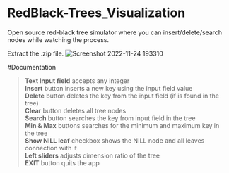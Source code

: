 # RedBlack-Trees_Visualization

Open source red-black tree simulator where you can insert/delete/search nodes while watching the process. 

Extract the .zip file.
![Screenshot 2022-11-24 193310](https://user-images.githubusercontent.com/67599940/203840943-33c67680-54d7-488f-95d0-d617069a8185.png)



#Documentation
> **Text Input field** accepts any integer<br />
> **Insert** button inserts a new key using the input field value<br />
> **Delete** button deletes the key from the input field (if is found in the tree)<br />
> **Clear** button deletes all tree nodes<br />
> **Search** button searches the key from input field in the tree<br />
> **Min & Max** buttons searches for the minimum and maximum key in the tree<br />
> **Show NILL leaf** checkbox shows the NILL node and all leaves connection with it<br />
> **Left sliders** adjusts dimension ratio of the tree<br />
> **EXIT** button quits the app<br />
    
